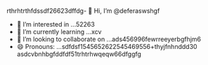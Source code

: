 rthrhtrthfdssdf26623dffdg- 👋 Hi, I’m @deferaswshgf
- 👀 I’m interested in ...52263
- 🌱 I’m currently learning ...xcv
- 💞️ I’m looking to collaborate on ...ads456996fewrreeyerbgfhjm6
- 😄 Pronouns: ...sdfdsf1545652622545469556+thyjfnhnddd30
asdcvbnhbgfddfdf51trhtrhwqeqw66dfggfg
<!---5445sdf455dhf5445gdfdffwewfbfdqwqqq
deferasws/deferasws is a ✨ special ✨ repository because its `README.md` (this file) appears on your GitHub profile.475zxcczxzgjhmjhfzxczcx
ytrtefdf
ewfe
rtgg
